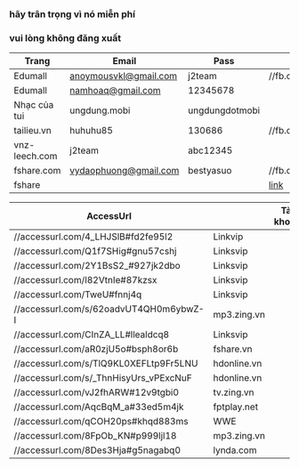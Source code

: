### hãy trân trọng vì nó miễn phí
### vui lòng không đăng xuất

Trang         | Email                 | Pass            | nguồn |
--------------|-----------------------|-----------------|-------|
Edumall       | anoymousvkl@gmail.com | j2team          | //fb.com/429143117417814
Edumall       | namhoaq@gmail.com     | 12345678        |
Nhạc của tui  | ungdung.mobi          | ungdungdotmobi  |
tailieu.vn    | huhuhu85              | 130686          | //fb.com/454106888254770
vnz-leech.com | j2team				  | abc12345
fshare.com	  |	vydaophuong@gmail.com |	bestyasuo		| //fb.com/477284892603636
fshare        |                       |                 | [link](//docs.google.com/document/d/15M00KhjFQfQvIpG5UFtOSm5RxOK28ce9LosOpHiH0Yw/edit)

|AccessUrl|   | Tài khoản | Nguồn |
|---------|---|---|---|
//accessurl.com/4_LHJSlB#fd2fe95l2      | Linkvip           | |
//accessurl.com/Q1f7SHig#gnu57cshj      | Linksvip          |
//accessurl.com/2Y1BsS2_#927jk2dbo      | Linksvip          |
//accessurl.com/I82VtnIe#87kzsx         | Linksvip          | 
//accessurl.com/TweU#fnnj4q             | Linksvip          | 
//accessurl.com/s/62oadvUT4QH0m6ybwZ-I  | mp3.zing.vn       | | [Nguồn](//fb.com/493301944335264)
//accessurl.com/CInZA_LL#llealdcq8      | Linksvip          | | [nguồn](//fb.com/461036374228488) | iloveyou_0071412@yahoo.com 
//accessurl.com/aR0zjU5o#bsph8or6b      | fshare.vn         | | [nguồn](//fb.com/479077769091015) | tewisken@gmail.com         
//accessurl.com/s/TlQ9KL0XEFLtp9Fr5LNU  | hdonline.vn       | | [nguồn](//fb.com/490081231324002)
//accessurl.com/s/_ThnHisyUrs_vPExcNuF  | hdonline.vn       | | [nguồn](//fb.com/492743724391086)
//accessurl.com/vJ2fhARW#12v9tgbi0      | tv.zing.vn        | | [nguồn](//fb.com/471268223205303)
//accessurl.com/AqcBqM_a#33ed5m4jk      | fptplay.net       | | [nguồn](//fb.com/471269626538496)
//accessurl.com/qCOH20ps#khqd883ms      | WWE               |
//accessurl.com/8FpOb_KN#p999ljl18      | mp3.zing.vn       | | [nguồn](//fb.com/471663566499102)
//accessurl.com/8Des3Hja#g5nagabq0      | lynda.com		      | | [nguồn](//fb.com/478643662467759)
